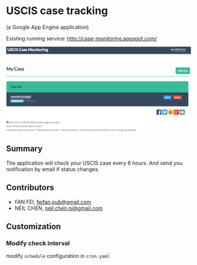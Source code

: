 # USCIS case tracking
(a Google App Engine application)

Existing running service: <http://case-monitoring.appspot.com/>

![screenshot](screenshot.png)

## Summary
The application will check your USCIS case every 6 hours. And send you notification by email if status changes.


## Contributors
* FAN FEI, feifan.pub@gmail.com
* NEIL CHEN, neil.chen.nj@gmail.com


## Customization
### Modify check interval
modify `schedule` configuration in `cron.yaml` 


